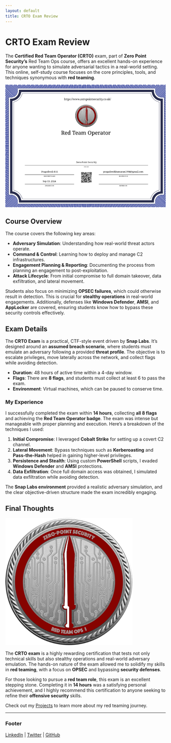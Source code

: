 ```yaml
---
layout: default
title: CRTO Exam Review
---
```


# CRTO Exam Review

The **Certified Red Team Operator (CRTO)** exam, part of **Zero Point Security’s** Red Team Ops course, offers an excellent hands-on experience for anyone wanting to simulate adversarial tactics in a real-world setting. This online, self-study course focuses on the core principles, tools, and techniques synonymous with **red teaming**.


![CRTO CERT](/CRTOCERT.png)
## Course Overview

The course covers the following key areas:
- **Adversary Simulation**: Understanding how real-world threat actors operate.
- **Command & Control**: Learning how to deploy and manage C2 infrastructures.
- **Engagement Planning & Reporting**: Documenting the process from planning an engagement to post-exploitation.
- **Attack Lifecycle**: From initial compromise to full domain takeover, data exfiltration, and lateral movement.

Students also focus on minimizing **OPSEC failures**, which could otherwise result in detection. This is crucial for **stealthy operations** in real-world engagements. Additionally, defenses like **Windows Defender**, **AMSI**, and **AppLocker** are covered, ensuring students know how to bypass these security controls effectively.

## Exam Details

The **CRTO Exam** is a practical, CTF-style event driven by **Snap Labs**. It’s designed around an **assumed breach scenario**, where students must emulate an adversary following a provided **threat profile**. The objective is to escalate privileges, move laterally across the network, and collect flags while avoiding detection.

- **Duration**: 48 hours of active time within a 4-day window.
- **Flags**: There are **8 flags**, and students must collect at least 6 to pass the exam.
- **Environment**: Virtual machines, which can be paused to conserve time.

### My Experience

I successfully completed the exam within **14 hours**, collecting **all 8 flags** and achieving the **Red Team Operator badge**. The exam was intense but manageable with proper planning and execution. Here’s a breakdown of the techniques I used:

1. **Initial Compromise**: I leveraged **Cobalt Strike** for setting up a covert C2 channel.
2. **Lateral Movement**: Bypass techniques such as **Kerberoasting** and **Pass-the-Hash** helped in gaining higher-level privileges.
3. **Persistence and Stealth**: Using custom **PowerShell** scripts, I evaded **Windows Defender** and **AMSI** protections.
4. **Data Exfiltration**: Once full domain access was obtained, I simulated data exfiltration while avoiding detection.

The **Snap Labs environment** provided a realistic adversary simulation, and the clear objective-driven structure made the exam incredibly engaging.

## Final Thoughts

![CRTO Badge](/CRTOBADGE.png)


The **CRTO exam** is a highly rewarding certification that tests not only technical skills but also stealthy operations and real-world adversary emulation. The hands-on nature of the exam allowed me to solidify my skills in **red teaming**, with a focus on **OPSEC** and bypassing **security defenses**.

For those looking to pursue a **red team role**, this exam is an excellent stepping stone. Completing it in **14 hours** was a satisfying personal achievement, and I highly recommend this certification to anyone seeking to refine their **offensive security** skills.

Check out my [Projects](./projects.html) to learn more about my red teaming journey.



---

### Footer

[LinkedIn](https://linkedin.com/in/yourprofile) | [Twitter](https://twitter.com/yourprofile) | [GitHub](https://github.com/yourprofile)

